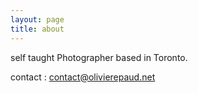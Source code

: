 ```yaml
---
layout: page
title: about
---
```


self taught Photographer based in Toronto.  

contact : <contact@olivierepaud.net>
